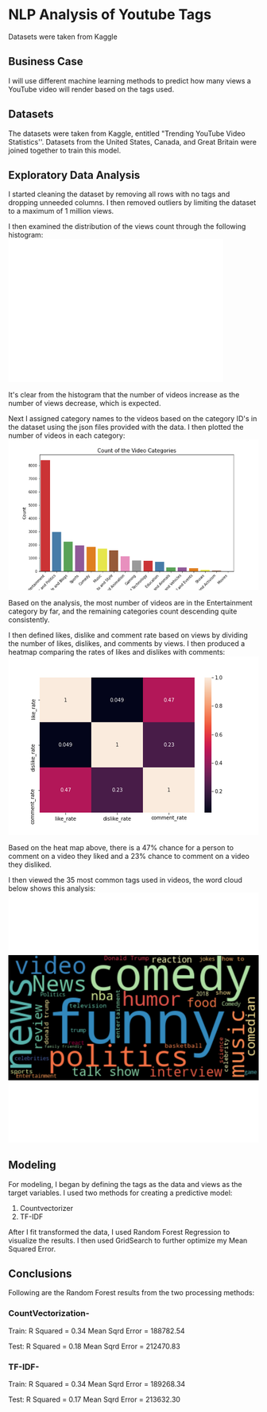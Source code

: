 # NLP Analysis of Youtube Tags

Datasets were taken from Kaggle

## Business Case

I will use different machine learning methods to predict how many views a YouTube video will render based on the tags used.

## Datasets

The datasets were taken from Kaggle, entitled "Trending YouTube Video Statistics''. Datasets from the United States, Canada, and Great Britain were joined together to train this model.

## Exploratory Data Analysis

I started cleaning the dataset by removing all rows with no tags and dropping unneeded columns. I then removed outliers by limiting the dataset to a maximum of 1 million views.

I then examined the distribution of the views count through the following histogram: 
![histogram](/figures/views_hist.png)

It's clear from the histogram that the number of videos increase as the number of views decrease, which is expected.

Next I assigned category names to the videos based on the category ID's in the dataset using the json files provided with the data. I then plotted the number of videos in each category:
![bar-graph](/figures/counts_by_category_bg.png)

Based on the analysis, the most number of videos are in the Entertainment category by far, and the remaining categories count descending quite consistently.

I then defined likes, dislike and comment rate based on views by dividing the number of likes, dislikes, and comments by views. I then produced a heatmap comparing the rates of likes and dislikes with comments:
![heat-map](figures/comment_rate_heatmap.png)

Based on the heat map above, there is a 47% chance for a person to comment on a video they liked and a 23% chance to comment on a video they disliked.

I then viewed the 35 most common tags used in videos, the word cloud below shows this analysis:
![word-cloud](/figures/tags_wordcloud.png)

## Modeling

For modeling, I began by defining the tags as the data and views as the target variables. I used two methods for creating a predictive model:

1. Countvectorizer
2. TF-IDF

After I fit transformed the data, I used Random Forest Regression to visualize the results. I then used GridSearch to further optimize my Mean Squared Error.

## Conclusions

Following are the Random Forest results from the two processing methods:

### CountVectorization-

Train:
R Squared =  0.34
Mean Sqrd Error =  188782.54

Test:
R Squared =  0.18
Mean Sqrd Error =  212470.83

### TF-IDF-

Train:
R Squared =  0.34
Mean Sqrd Error =  189268.34

Test:
R Squared =  0.17
Mean Sqrd Error =  213632.30
